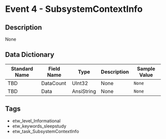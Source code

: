 # Event 4 - SubsystemContextInfo

## Description
None

## Data Dictionary
|Standard Name|Field Name|Type|Description|Sample Value|
|---|---|---|---|---|
|TBD|DataCount|UInt32|None|`None`|
|TBD|Data|AnsiString|None|`None`|

## Tags
* etw_level_Informational
* etw_keywords_sleepstudy
* etw_task_SubsystemContextInfo